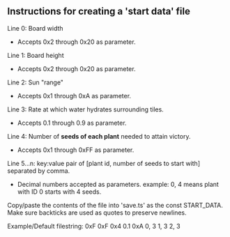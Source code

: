 ## Instructions for creating a 'start data' file

Line 0: Board width
- Accepts 0x2 through 0x20 as parameter.

Line 1: Board height
- Accepts 0x2 through 0x20 as parameter.

Line 2: Sun "range"
- Accepts 0x1 through 0xA as parameter.

Line 3: Rate at which water hydrates surrounding tiles.
- Accepts 0.1 through 0.9 as parameter.

Line 4: Number of **seeds of each plant** needed to attain victory.
- Accepts 0x1 through 0xFF as parameter.

Line 5...n: 
key:value pair of [plant id, number of seeds to start with] separated by comma.
- Decimal numbers accepted as parameters.
example:
0, 4
means plant with ID 0 starts with 4 seeds.

Copy/paste the contents of the file into 'save.ts' as the const START_DATA. Make sure backticks are used as quotes to preserve newlines.

Example/Default filestring:
0xF
0xF
0x4
0.1
0xA
0, 3
1, 3
2, 3